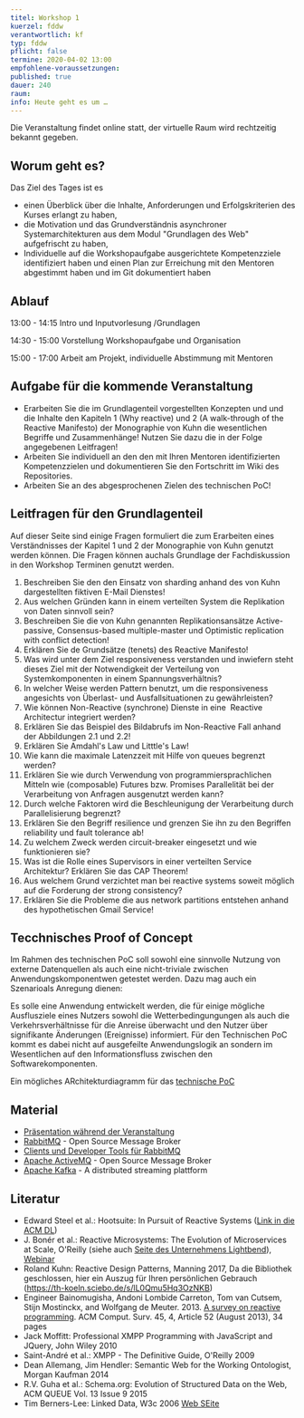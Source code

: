 ```yaml
---
titel: Workshop 1
kuerzel: fddw
verantwortlich: kf
typ: fddw
pflicht: false
termine: 2020-04-02 13:00
empfohlene-voraussetzungen: 
published: true
dauer: 240
raum: 
info: Heute geht es um …
---
```

Die Veranstaltung findet online statt, der virtuelle Raum wird rechtzeitig bekannt gegeben.

## Worum geht es?
Das Ziel des Tages ist es
- einen Überblick über die Inhalte, Anforderungen und Erfolgskriterien des Kurses erlangt zu haben,
- die Motivation und das Grundverständnis asynchroner Systemarchitekturen aus dem Modul "Grundlagen des Web" aufgefrischt zu haben,
- Individuelle auf die Workshopaufgabe ausgerichtete Kompetenzziele identifiziert haben und einen Plan zur Erreichung mit den Mentoren abgestimmt haben und im Git dokumentiert haben

## Ablauf
13:00 - 14:15 Intro und Inputvorlesung /Grundlagen

14:30 - 15:00 Vorstellung Workshopaufgabe und Organisation

15:00 - 17:00 Arbeit am Projekt, individuelle Abstimmung mit Mentoren

## Aufgabe für die kommende Veranstaltung
- Erarbeiten Sie die im Grundlagenteil vorgestellten Konzepten und und die Inhalte den Kapiteln 1 (Why reactive) und 2 (A walk-through of the Reactive Manifesto) der Monographie von Kuhn die wesentlichen Begriffe und Zusammenhänge! Nutzen Sie dazu die in der Folge angegebenen Leitfragen!
- Arbeiten Sie individuell an den den mit Ihren Mentoren identifizierten Kompetenzzielen und dokumentieren Sie den Fortschritt im Wiki des Repositories.
- Arbeiten Sie an des abgesprochenen Zielen des technischen PoC!

## Leitfragen für den Grundlagenteil
Auf dieser Seite sind einige Fragen formuliert die zum Erarbeiten eines Verständnisses der Kapitel 1 und 2 der Monographie von Kuhn genutzt werden können. Die Fragen können auchals Grundlage der Fachdiskussion in den Workshop Terminen genutzt werden.  
1. Beschreiben Sie den den Einsatz von sharding anhand des von Kuhn dargestellten fiktiven E-Mail Dienstes! 
2. Aus welchen Gründen kann in einem verteilten System die Replikation von Daten sinnvoll sein?
3. Beschreiben Sie die von Kuhn genannten Replikationsansätze Active-passive, Consensus-based multiple-master und Optimistic replication with conflict detection!
4. Erklären Sie de Grundsätze (tenets) des Reactive Manifesto!
5. Was wird unter dem Ziel responsiveness verstanden und inwiefern steht dieses Ziel mit der Notwendigkeit der Verteilung von Systemkomponenten in einem Spannungsverhältnis?
6. In welcher Weise werden Pattern benutzt, um die responsiveness angesichts von Überlast- und Ausfallsituationen zu gewährleisten?
7. Wie können Non-Reactive (synchrone) Dienste in eine  Reactive Architectur integriert werden? 
8. Erklären Sie das Beispiel des Bildabrufs im Non-Reactive Fall anhand der Abbildungen 2.1 und 2.2!
9. Erklären Sie Amdahl's Law und Litttle's Law!
9. Wie kann die maximale Latenzzeit mit Hilfe von queues begrenzt werden?
9. Erklären Sie wie durch Verwendung von programmiersprachlichen Mitteln wie (composable) Futures bzw. Promises Parallelität bei der Verarbeitung von Anfragen ausgenutzt werden kann?
9. Durch welche Faktoren wird die Beschleunigung der Verarbeitung durch Parallelisierung begrenzt?
9. Erklären Sie den Begriff resilience und grenzen Sie ihn zu den Begriffen reliability und fault tolerance ab!
9. Zu welchem Zweck werden circuit-breaker eingesetzt und wie funktionieren sie?
9. Was ist die Rolle eines Supervisors in einer verteilten Service Architektur?
Erklären Sie das CAP Theorem!
9. Aus welchem Grund verzichtet man bei reactive systems soweit möglich auf die Forderung der strong consistency?
9. Erklären Sie die Probleme die aus network partitions entstehen anhand des hypothetischen Gmail Service!

## Tecchnisches Proof of Concept
Im Rahmen des technischen PoC soll sowohl eine sinnvolle Nutzung von externe Datenquellen als auch eine nicht-triviale zwischen Anwendungskomponentwen getestet werden. Dazu mag auch ein Szenarioals Anregung dienen:

Es solle eine Anwendung entwickelt werden, die für einige mögliche Ausflusziele eines Nutzers sowohl die Wetterbedingungungen als auch die Verkehrsverhältnisse für die Anreise überwacht und den Nutzer über signifikante Änderungen (Ereignisse) informiert. Für den Technischen PoC kommt es dabei nicht auf ausgefeilte Anwendungslogik an sondern im Wesentlichen auf den Informationsfluss zwischen den Softwarekomponenten. 

Ein mögliches ARchitekturdiagramm für das [technische PoC](https://th-koeln.sciebo.de/s/ZKm6kp2VY40nZ4c)

## Material
- [Präsentation während der Veranstaltung](https://th-koeln.sciebo.de/s/kB6hDZKngecitEE)
- [RabbitMQ](https://www.rabbitmq.com/) - Open Source Message Broker
- [Clients und Developer Tools für RabbitMQ](https://www.rabbitmq.com/devtools.html)
- [Apache ActiveMQ](https://github.com/apache/activemq) - Open Source Message Broker
- [Apache Kafka](http://kafka.apache.org/) - A distributed streaming plattform

## Literatur
- Edward Steel et al.: Hootsuite: In Pursuit of Reactive Systems ([Link in die ACM DL](https://dlnext.acm.org/doi/abs/10.1145/3121437.3131240))
- J. Bonér et al.: Reactive Microsystems: The Evolution of Microservices at Scale, O'Reilly (siehe auch [Seite des Unternehmens Lightbend](https://www.lightbend.com/ebooks/reactive-microsystems-evolution-of-microservices-scalability-oreilly)), [Webinar](https://on.acm.org/c/acm-learning-webinars)
- Roland Kuhn: Reactive Design Patterns, Manning 2017, Da die Bibliothek geschlossen, hier ein Auszug für Ihren persönlichen Gebrauch (https://th-koeln.sciebo.de/s/lL0Qmu5Hq3OzNKB)
- Engineer Bainomugisha, Andoni Lombide Carreton, Tom van Cutsem, Stijn Mostinckx, and Wolfgang de Meuter. 2013. [A survey on reactive programming](http://dx.doi.org/10.1145/2501654.2501666). ACM Comput. Surv. 45, 4, Article 52 (August 2013), 34 pages
- Jack Moffitt: Professional XMPP Programming with JavaScript and JQuery, John Wiley 2010
- Saint-André et al.: XMPP - The Definitive Guide, O'Reilly 2009
- Dean Allemang, Jim Hendler: Semantic Web for the Working Ontologist, Morgan Kaufman 2014
- R.V. Guha et al.: Schema.org: Evolution of Structured Data on the Web, ACM QUEUE Vol. 13 Issue 9 2015
- Tim Berners-Lee: Linked Data, W3c 2006 [Web SEite](https://www.w3.org/DesignIssues/LinkedData)
